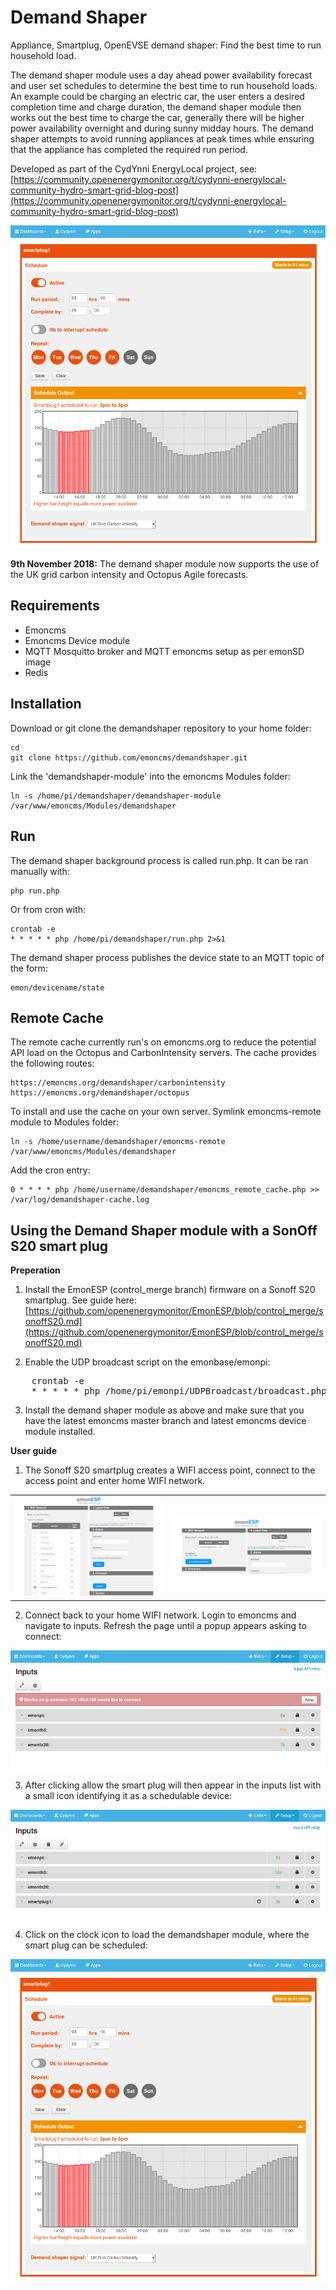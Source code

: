 # Demand Shaper

Appliance, Smartplug, OpenEVSE demand shaper: Find the best time to run household load.

The demand shaper module uses a day ahead power availability forecast and user set schedules to determine the best time to run household loads. An example could be charging an electric car, the user enters a desired completion time and charge duration, the demand shaper module then works out the best time to charge the car, generally there will be higher power availability overnight and during sunny midday hours. The demand shaper attempts to avoid running appliances at peak times while ensuring that the appliance has completed the required run period.

Developed as part of the CydYnni EnergyLocal project, see:
[https://community.openenergymonitor.org/t/cydynni-energylocal-community-hydro-smart-grid-blog-post](https://community.openenergymonitor.org/t/cydynni-energylocal-community-hydro-smart-grid-blog-post)

![demandshaper.png](images/demandshaper.png)

**9th November 2018:** The demand shaper module now supports the use of the UK grid carbon intensity and Octopus Agile forecasts.

## Requirements

- Emoncms
- Emoncms Device module
- MQTT Mosquitto broker and MQTT emoncms setup as per emonSD image
- Redis

## Installation 

Download or git clone the demandshaper repository to your home folder:

    cd
    git clone https://github.com/emoncms/demandshaper.git
    
Link the 'demandshaper-module' into the emoncms Modules folder:

    ln -s /home/pi/demandshaper/demandshaper-module /var/www/emoncms/Modules/demandshaper 
    
## Run

The demand shaper background process is called run.php. It can be ran manually with:

    php run.php

Or from cron with:

    crontab -e
    * * * * * php /home/pi/demandshaper/run.php 2>&1
    
The demand shaper process publishes the device state to an MQTT topic of the form:

    emon/devicename/state

## Remote Cache

The remote cache currently run's on emoncms.org to reduce the potential API load on the Octopus and CarbonIntensity servers. The cache provides the following routes:

    https://emoncms.org/demandshaper/carbonintensity
    https://emoncms.org/demandshaper/octopus

To install and use the cache on your own server. Symlink emoncms-remote module to Modules folder:

    ln -s /home/username/demandshaper/emoncms-remote /var/www/emoncms/Modules/demandshaper


Add the cron entry:

    0 * * * * php /home/username/demandshaper/emoncms_remote_cache.php >> /var/log/demandshaper-cache.log

## Using the Demand Shaper module with a SonOff S20 smart plug

**Preperation**

1. Install the EmonESP (control\_merge branch) firmware on a Sonoff S20 smartplug. See guide here:<br>[https://github.com/openenergymonitor/EmonESP/blob/control_merge/sonoffS20.md](https://github.com/openenergymonitor/EmonESP/blob/control_merge/sonoffS20.md)

2. Enable the UDP broadcast script on the emonbase/emonpi:

<pre>
    crontab -e
    * * * * * php /home/pi/emonpi/UDPBroadcast/broadcast.php 2>&1
</pre>

3. Install the demand shaper module as above and make sure that you have the latest emoncms master branch and latest emoncms device module installed.

**User guide**

1. The Sonoff S20 smartplug creates a WIFI access point, connect to the access point and enter home WIFI network.

<table><tr><td>
<img src="images/emonesp1.png">
</td><td>
<img src="images/emonesp2.png">
</td></tr></table>

2. Connect back to your home WIFI network. Login to emoncms and navigate to inputs. Refresh the page until a popup appears asking to connect:

![emoncms_allow.png](images/emoncms_allow.png)

3. After clicking allow the smart plug will then appear in the inputs list with a small icon identifying it as a schedulable device: 

![schedulericon.png](images/schedulericon.png)

4. Click on the clock icon to load the demandshaper module, where the smart plug can be scheduled:

![demandshaper.png](images/demandshaper.png)
